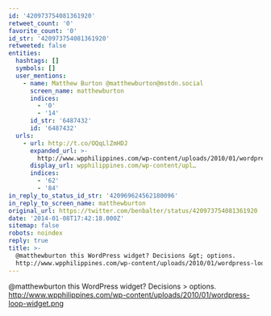 ```yaml
---
id: '420973754081361920'
retweet_count: '0'
favorite_count: '0'
id_str: '420973754081361920'
retweeted: false
entities:
  hashtags: []
  symbols: []
  user_mentions:
    - name: Matthew Burton @matthewburton@mstdn.social
      screen_name: matthewburton
      indices:
        - '0'
        - '14'
      id_str: '6487432'
      id: '6487432'
  urls:
    - url: http://t.co/OQqLlZmHDJ
      expanded_url: >-
        http://www.wpphilippines.com/wp-content/uploads/2010/01/wordpress-loop-widget.png
      display_url: wpphilippines.com/wp-content/upl…
      indices:
        - '62'
        - '84'
in_reply_to_status_id_str: '420969624562180096'
in_reply_to_screen_name: matthewburton
original_url: https://twitter.com/benbalter/status/420973754081361920
date: '2014-01-08T17:42:18.000Z'
sitemap: false
robots: noindex
reply: true
title: >-
  @matthewburton this WordPress widget? Decisions &gt; options.
  http://www.wpphilippines.com/wp-content/uploads/2010/01/wordpress-loop-widget.png
---
```


@matthewburton this WordPress widget? Decisions &gt; options. http://www.wpphilippines.com/wp-content/uploads/2010/01/wordpress-loop-widget.png